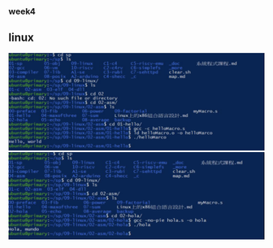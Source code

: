 ### week4

## linux

![](https://github.com/hung890202/sp109b/blob/main/note/picture/hello.png)
![](https://github.com/hung890202/sp109b/blob/main/note/picture/mundo.png)
